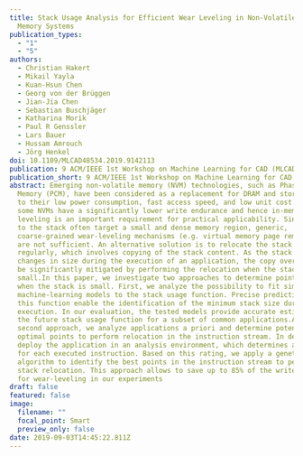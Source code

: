 ```yaml
---
title: Stack Usage Analysis for Efficient Wear Leveling in Non-Volatile Main
  Memory Systems
publication_types:
  - "1"
  - "5"
authors:
  - Christian Hakert
  - Mikail Yayla
  - Kuan-Hsun Chen
  - Georg von der Brüggen
  - Jian-Jia Chen
  - Sebastian Buschjäger
  - Katharina Morik
  - Paul R Genssler
  - Lars Bauer
  - Hussam Amrouch
  - Jörg Henkel
doi: 10.1109/MLCAD48534.2019.9142113
publication: 9 ACM/IEEE 1st Workshop on Machine Learning for CAD (MLCAD)
publication_short: 9 ACM/IEEE 1st Workshop on Machine Learning for CAD (MLCAD)
abstract: Emerging non-volatile memory (NVM) technologies, such as Phase Change
  Memory (PCM), have been considered as a replacement for DRAM and storage due
  to their low power consumption, fast access speed, and low unit cost. Even so,
  some NVMs have a significantly lower write endurance and hence in-memory wear
  leveling is an important requirement for practical applicability. Since writes
  to the stack often target a small and dense memory region, generic,
  coarse-grained wear-leveling mechanisms (e.g. virtual memory page remapping)
  are not sufficient. An alternative solution is to relocate the stack memory
  regularly, which involves copying of the stack content. As the stack content
  changes in size during the execution of an application, the copy overhead can
  be significantly mitigated by performing the relocation when the stack size is
  small.In this paper, we investigate two approaches to determine points in time
  when the stack is small. First, we analyze the possibility to fit simple
  machine-learning models to the stack usage function. Precise predictions of
  this function enable the identification of the minimum stack size during
  execution. In our evaluation, the tested models provide accurate estimates of
  the future stack usage function for a subset of common applications.As a
  second approach, we analyze applications a priori and determine potential
  optimal points to perform relocation in the instruction stream. In detail, we
  deploy the application in an analysis environment, which determines a rating
  for each executed instruction. Based on this rating, we apply a genetic
  algorithm to identify the best points in the instruction stream to perform the
  stack relocation. This approach allows to save up to 85% of the write overhead
  for wear-leveling in our experiments
draft: false
featured: false
image:
  filename: ""
  focal_point: Smart
  preview_only: false
date: 2019-09-03T14:45:22.811Z
---
```

